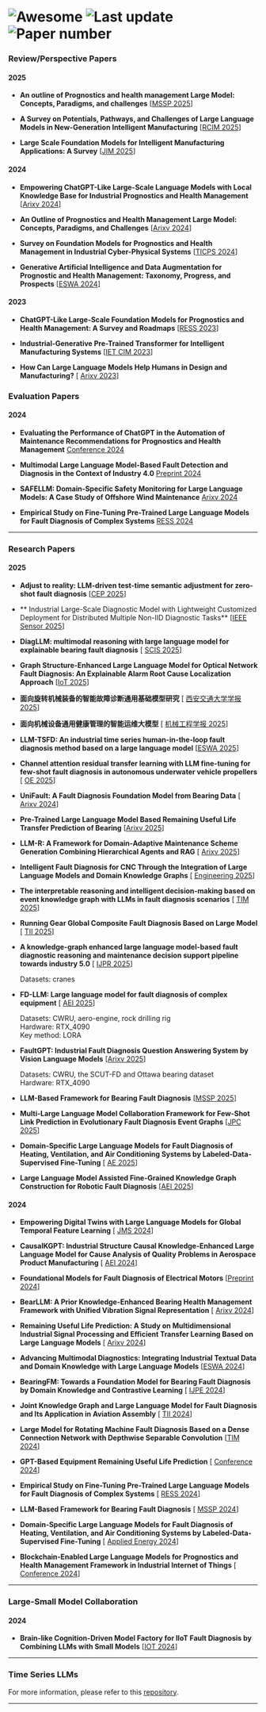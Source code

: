
# ![Awesome](https://img.shields.io/badge/Awesome-Yes-brightgreen)  ![Last update](https://img.shields.io/badge/Last%20update-2025615-blue)  ![Paper number](https://img.shields.io/badge/Paper%20Number-42-orange)

### **Review/Perspective Papers**

#### 2025


- **An outline of Prognostics and health management Large Model: Concepts, Paradigms, and challenges**    [[MSSP 2025](https://www.sciencedirect.com/science/article/abs/pii/S088832702500384X)]

- **A Survey on Potentials, Pathways, and Challenges of Large Language Models in New-Generation Intelligent Manufacturing**   [[RCIM 2025](https://www.sciencedirect.com/science/article/pii/S0736584524001704)]

- **Large Scale Foundation Models for Intelligent Manufacturing Applications: A Survey**    [[JIM 2025](https://link.springer.com/article/10.1007/s10845-024-02536-7)]


#### 2024
- **Empowering ChatGPT-Like Large-Scale Language Models with Local Knowledge Base for Industrial Prognostics and Health Management**    [[Arixv 2024](https://arxiv.org/abs/2312.14945)]

- **An Outline of Prognostics and Health Management Large Model: Concepts, Paradigms, and Challenges**    [[Arixv 2024](https://arxiv.org/abs/2407.03374)]

- **Survey on Foundation Models for Prognostics and Health Management in Industrial Cyber-Physical Systems**    [[TICPS 2024](https://ieeexplore.ieee.org/abstract/document/10592003)]

- **Generative Artificial Intelligence and Data Augmentation for Prognostic and Health Management: Taxonomy, Progress, and Prospects**    [[ESWA 2024](https://www.sciencedirect.com/science/article/pii/S0957417424013782)]

#### 2023
- **ChatGPT-Like Large-Scale Foundation Models for Prognostics and Health Management: A Survey and Roadmaps**    [[RESS 2023](https://www.sciencedirect.com/science/article/abs/pii/S0951832023007640)]

- **Industrial-Generative Pre-Trained Transformer for Intelligent Manufacturing Systems**    [[IET CIM 2023](https://ietresearch.onlinelibrary.wiley.com/doi/full/10.1049/cim2.12078)]

- **How Can Large Language Models Help Humans in Design and Manufacturing?**   [ [Arixv 2023](https://arxiv.org/abs/2307.14377)]



### **Evaluation Papers**

#### 2024
- **Evaluating the Performance of ChatGPT in the Automation of Maintenance Recommendations for Prognostics and Health Management**    [Conference 2024](http://papers.phmsociety.org/index.php/phmconf/article/view/3487)

- **Multimodal Large Language Model-Based Fault Detection and Diagnosis in the Context of Industry 4.0**    [Preprint 2024](https://www.preprints.org/manuscript/202411.1036/v1)

- **SAFELLM: Domain-Specific Safety Monitoring for Large Language Models: A Case Study of Offshore Wind Maintenance**    [Arixv 2024](https://arxiv.org/abs/2410.10852)

- **Empirical Study on Fine-Tuning Pre-Trained Large Language Models for Fault Diagnosis of Complex Systems**    [RESS 2024](https://www.sciencedirect.com/science/article/pii/S095183202400454X)

---

### **Research Papers**

#### 2025

- **Adjust to reality: LLM-driven test-time semantic adjustment for zero-shot fault diagnosis**   [[CEP 2025](https://www.sciencedirect.com/science/article/pii/S0967066125001698?fr=RR-2&ref=pdf_download&rr=94feb61a48b9dbbe#aep-article-footnote-id1)]


- ** Industrial Large-Scale Diagnostic Model with  Lightweight Customized Deployment for  Distributed Multiple Non-IID Diagnostic Tasks**   [[IEEE Sensor 2025](https://ieeexplore.ieee.org/abstract/document/11023071)]


- **DiagLLM: multimodal reasoning with large language model for explainable bearing fault diagnosis**  [ [SCIS 2025](https://link.springer.com/article/10.1007/s11432-024-4333-7)]


- **Graph Structure-Enhanced Large Language Model for Optical Network Fault Diagnosis: An Explainable  Alarm Root Cause Localization Approach**    [[IoT 2025](https://ieeexplore.ieee.org/abstract/document/11012654)]



- **面向旋转机械装备的智能故障诊断通用基础模型研究**   [ [西安交通大学学报 2025](https://kns.cnki.net/kcms2/article/abstract?v=HgkNOCd8VPhwifSKiyZY9RqgughynM-nYDrjgDU8zVrFe1PAWyHtcNnvGhaMUJGtBBEJ79fQRrCck2GhUIY52TdIKDkscfx2Fw2daoDHJgx-TmXleWBsTuy2dLMN-_Tlqfi9-qvKpTQ=&uniplatform=NZKPT&language=CHS)]

- **面向机械设备通用健康管理的智能运维大模型**   [ [机械工程学报 2025](https://kns.cnki.net/kcms2/article/abstract?v=HgkNOCd8VPhU8iP_26CSlKDnvoTETOCUaZTWIULG7GFtUW26GtbuUBlkgJtzjrIVljRaTfZiWK9wcLEUIgNjT2osPup_DTc66zdT9hIMu_Cblle9GRG3348qhIshVZj2F9mLUYXbiiWF6jzmdvB-xqHjL6TDGPUltw9gbgv_Z9w6ZOlBsPIBxQ==&uniplatform=NZKPT&language=CHS)]


- **LLM-TSFD: An industrial time series human-in-the-loop fault diagnosis method based on a large language model**    [[ESWA 2025](https://www.sciencedirect.com/science/article/abs/pii/S0957417424027283)]

- **Channel attention residual transfer learning with LLM fine-tuning for few-shot fault diagnosis in autonomous underwater vehicle propellers**   [ [OE 2025](https://www.sciencedirect.com/science/article/abs/pii/S0029801825009503)]

- **UniFault: A Fault Diagnosis Foundation Model from Bearing Data**   [ [Arixv 2024](https://arxiv.org/abs/2504.01373)]



- **Pre-Trained Large Language Model Based Remaining Useful Life Transfer Prediction of Bearing**    [[Arixv 2025](https://arxiv.org/abs/2501.07191)]

- **LLM-R: A Framework for Domain-Adaptive Maintenance Scheme Generation Combining Hierarchical Agents and RAG**   [ [Arixv 2025](https://arxiv.org/abs/2411.04476)]



- **Intelligent Fault Diagnosis for CNC Through the Integration of Large Language Models and Domain Knowledge Graphs**   [ [Engineering 2025](https://www.sciencedirect.com/science/article/pii/S2095809925001948?via%3Dihub)]


- **The interpretable reasoning and intelligent decision-making based on event knowledge graph with LLMs in fault diagnosis scenarios**   [ [TIM 2025](https://ieeexplore.ieee.org/abstract/document/10925425)]

- **Running Gear Global Composite Fault Diagnosis Based on Large Model**   [ [TII 2025](https://ieeexplore.ieee.org/abstract/document/10905034)]

- **A knowledge-graph enhanced large language model-based fault diagnostic reasoning and maintenance decision support pipeline towards industry 5.0**   [ [IJPR 2025](https://www.tandfonline.com/doi/epdf/10.1080/00207543.2025.2472298?needAccess=true)]

  Datasets: cranes

- **FD-LLM: Large language model for fault diagnosis of complex equipment**   [ [AEI 2025](https://www.sciencedirect.com/science/article/abs/pii/S1474034625001016)]

  Datasets: CWRU, aero-engine, rock drilling rig  
  Hardware: RTX_4090  
  Key method: LORA

- **FaultGPT: Industrial Fault Diagnosis Question Answering System by Vision Language Models**    [[Arixv 2025](https://arxiv.org/abs/2502.15481)]

  Datasets: CWRU, the SCUT-FD and Ottawa bearing dataset  
  Hardware: RTX_4090

- **LLM-Based Framework for Bearing Fault Diagnosis**    [[MSSP 2025](https://www.sciencedirect.com/science/article/pii/S0888327024010252)]

- **Multi-Large Language Model Collaboration Framework for Few-Shot Link Prediction in Evolutionary Fault Diagnosis Event Graphs**    [[JPC 2025](https://www.sciencedirect.com/science/article/pii/S0959152424001823)]

- **Domain-Specific Large Language Models for Fault Diagnosis of Heating, Ventilation, and Air Conditioning Systems by Labeled-Data-Supervised Fine-Tuning**   [ [AE 2025](https://www.sciencedirect.com/science/article/pii/S0306261924017616)]

- **Large Language Model Assisted Fine-Grained Knowledge Graph Construction for Robotic Fault Diagnosis**    [[AEI 2025](https://www.sciencedirect.com/science/article/pii/S1474034625000278)]

#### 2024
- **Empowering Digital Twins with Large Language Models for Global Temporal Feature Learning**  [  [JMS 2024](https://www.sciencedirect.com/science/article/pii/S0278612524000372)]

- **CausalKGPT: Industrial Structure Causal Knowledge-Enhanced Large Language Model for Cause Analysis of Quality Problems in Aerospace Product Manufacturing**   [ [AEI 2024](https://www.sciencedirect.com/science/article/pii/S1474034623004615)]

- **Foundational Models for Fault Diagnosis of Electrical Motors**    [[Preprint 2024](https://ieeexplore.ieee.org/abstract/document/10404206)]

- **BearLLM: A Prior Knowledge-Enhanced Bearing Health Management Framework with Unified Vibration Signal Representation**   [ [Arixv 2024](https://arxiv.org/abs/2408.11281)]

- **Remaining Useful Life Prediction: A Study on Multidimensional Industrial Signal Processing and Efficient Transfer Learning Based on Large Language Models**   [ [Arixv 2024](https://arxiv.org/abs/2410.03134)]

- **Advancing Multimodal Diagnostics: Integrating Industrial Textual Data and Domain Knowledge with Large Language Models**    [[ESWA 2024](https://www.sciencedirect.com/science/article/abs/pii/S0957417424014702)]

- **BearingFM: Towards a Foundation Model for Bearing Fault Diagnosis by Domain Knowledge and Contrastive Learning**   [ [IJPE 2024](https://www.sciencedirect.com/science/article/abs/pii/S0925527324001762)]

- **Joint Knowledge Graph and Large Language Model for Fault Diagnosis and Its Application in Aviation Assembly**   [ [TII 2024](https://ieeexplore.ieee.org/abstract/document/10463190)]

- **Large Model for Rotating Machine Fault Diagnosis Based on a Dense Connection Network with Depthwise Separable Convolution**    [[TIM 2024](https://ieeexplore.ieee.org/abstract/document/10520331)]

- **GPT-Based Equipment Remaining Useful Life Prediction**   [ [Conference 2024](https://dl.acm.org/doi/abs/10.1145/3674399.3674456)]

- **Empirical Study on Fine-Tuning Pre-Trained Large Language Models for Fault Diagnosis of Complex Systems**   [ [RESS 2024](https://www.sciencedirect.com/science/article/abs/pii/S095183202400454X)]

- **LLM-Based Framework for Bearing Fault Diagnosis**   [ [MSSP 2024](https://www.sciencedirect.com/science/article/abs/pii/S0888327024010252)]

- **Domain-Specific Large Language Models for Fault Diagnosis of Heating, Ventilation, and Air Conditioning Systems by Labeled-Data-Supervised Fine-Tuning**   [ [Applied Energy 2024](https://www.sciencedirect.com/science/article/pii/S0306261924017616)]

- **Blockchain-Enabled Large Language Models for Prognostics and Health Management Framework in Industrial Internet of Things**   [ [Conference 2024](https://scholar.google.com/scholar?cluster=7788854020561114751&hl=zh-CN&as_sdt=0,5)]

---

### **Large-Small Model Collaboration**

#### 2024
- **Brain-like Cognition-Driven Model Factory for IIoT Fault Diagnosis by Combining LLMs with Small Models**    [[IOT 2024](https://ieeexplore.ieee.org/abstract/document/10758839)]

---

### **Time Series LLMs**

For more information, please refer to this [repository](https://github.com/qingsongedu/Awesome-TimeSeries-SpatioTemporal-LM-LLM).

---

